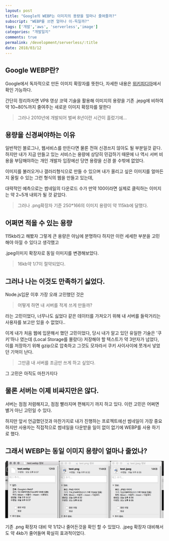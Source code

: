 ```yaml
---
layout: post
title: "Google의 WEBP는 이미지의 용량을 얼마나 줄여줄까?"
subscript: "WEBP를 쓰면 얼마나 이-득일까?"
tags: ['개발','aws', 'serverless','image']
categories: "개발일지"
comments: true
permalink: /development/serverless/:title
date: 2018/03/12
---
```

## Google WEBP란?
Google에서 독자적으로 만든 이미지 확장자를 뜻한다, 자세한 내용은 [위키피디아](https://ko.wikipedia.org/wiki/WebP)에서 확인 가능하다.

간단히 정리하자면 VP8 영상 코덱 기술을 활용해 이미지의 용량을 기존 .jepg에 비하여 약 10~80%까지 줄여주는 새로운 이미지 확장자를 말한다
> 그러나 2010년에 개발되어 벌써 8년이란 시간이 흘렀기에...

## 용량을 신경써야하는 이유
일반적인 블로그나, 웹서비스를 만든다면 물론 전혀 신경쓰지 않아도 될 부분일것 같다. 하지만 내가 지금 만들고 있는 서비스는 용량에 상당히 민감하기 때문에 나 역시 서버 비용을 부담해야하는 개인 개발자 입장에선 당연 용량을 신경 쓸 수밖에 없었다.

이미지를 불러오거나 갤러리형식으로 만들 수 있으며 내가 올리고 싶은 이미지를 얼마든지 올릴 수 있는 그런 형식의 웹을 만들고 있는데,

대략적인 예측으로는 썸네일의 다운로드 수가 만약 100이라면 실제로 클릭하는 이미지는 약 2~5개 내외가 될 것 같았다.

> 그러나 .png확장자 기준 250*166의 이미지 용량이 약 115kb에 달했다.

## 어쩌면 적을 수 있는 용량
115kb라고 해봤자 그렇게 큰 용량은 아님에 분명하다 하지만 이런 세세한 부분을 고민해야 아낄 수 있다고 생각했고

.jpeg이미지 확장자로 동일 이미지를 변경해보았다.

> 16kb약 1/7이 절약되었다.

## 그러나 나는 이것도 만족하기 싫었다.
Node.js입문 이후 가장 오래 고민했던 것은
>어떻게 하면 내 서버를 적게 쓰게 만들까?

라는 고민이었다, 너무나도 싫었다 같은 데이터를 가져오기 위해 내 서버를 들락거리는 사용자를 보고만 있을 수 없었다..

이게 내가 처음 웹에 입문해서 했던 고민이었다, 당시 내가 알고 있던 유일한 기술은 '쿠키'하나 였는데 (Local Storage를 몰랐다) 저장해야 할 텍스트가 약 3만자가 넘었다, 이를 저장하기 위해 gzip으로 압축하고 그것도 모자라서 쿠키 사이사이에 쪼개서 넣었던 기억이 난다.

> 그만큼 내 서버를 조금만 쓰게 하고 싶었다.

그 고민은 아직도 마찬가지다

## 물론 서버는 이제 비싸지만은 않다.
서버는 점점 저렴해지고, 점점 빨라지며 편해지기 까지 하고 있다. 이런 고민은 어쩌면 별거 아닌 고민일 수 있다.

하지만 앞서 언급했던것과 마찬가지로 내가 진행하는 프로젝트에선 썸네일이 가장 중요하지만 사용자는 직접적으로 썸네일을 다운받을 일이 없이 없기에 WEBP를 사용 하기로 했다.

## 그래서 WEBP는 동일 이미지 용량이 얼마나 줄었나?
![비교 이미지](/assets/img/postsImg/webp-how-many-less/one.png)

기존 .png 확장자 대비 약 1/12나 줄어든것을 확인 할 수 있었다. .jpeg 확장자 대비해서도 약 4kb가 줄어들며 확실히 효과적이었다.

